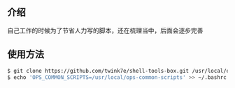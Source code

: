 ## 介绍

自己工作的时候为了节省人力写的脚本，还在梳理当中，后面会逐步完善

## 使用方法
```bash
$ git clone https://github.com/twink7e/shell-tools-box.git /usr/local/ops-common-scripts
$ echo 'OPS_COMMON_SCRIPTS=/usr/local/ops-common-scripts' >> ~/.bashrc
```
